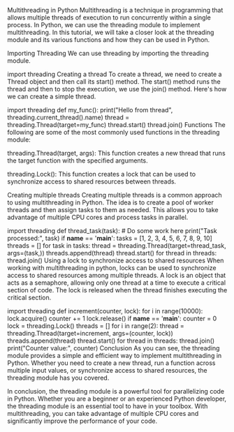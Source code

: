 Multithreading in Python
Multithreading is a technique in programming that allows multiple threads of execution to run concurrently within a single process. In Python, we can use the threading module to implement multithreading. In this tutorial, we will take a closer look at the threading module and its various functions and how they can be used in Python.

Importing Threading
We can use threading by importing the threading module.

import threading
Creating a thread
To create a thread, we need to create a Thread object and then call its start() method. The start() method runs the thread and then to stop the execution, we use the join() method. Here's how we can create a simple thread.

import threading
def my_func():
  print("Hello from thread", threading.current_thread().name)
  thread = threading.Thread(target=my_func)
  thread.start()
  thread.join()
Functions
The following are some of the most commonly used functions in the threading module:

threading.Thread(target, args): This function creates a new thread that runs the target function with the specified arguments.

threading.Lock(): This function creates a lock that can be used to synchronize access to shared resources between threads.

Creating multiple threads
Creating multiple threads is a common approach to using multithreading in Python. The idea is to create a pool of worker threads and then assign tasks to them as needed. This allows you to take advantage of multiple CPU cores and process tasks in parallel.

import threading
def thread_task(task):
    # Do some work here
    print("Task processed:", task)
if __name__ == '__main__':
    tasks = [1, 2, 3, 4, 5, 6, 7, 8, 9, 10]
    threads = []
    for task in tasks:
        thread = threading.Thread(target=thread_task, args=(task,))
        threads.append(thread)
        thread.start()
    for thread in threads:
        thread.join()
Using a lock to synchronize access to shared resources
When working with multithreading in python, locks can be used to synchronize access to shared resources among multiple threads. A lock is an object that acts as a semaphore, allowing only one thread at a time to execute a critical section of code. The lock is released when the thread finishes executing the critical section.

import threading
def increment(counter, lock):
    for i in range(10000):
        lock.acquire()
        counter += 1
        lock.release()
if __name__ == '__main__':
    counter = 0
    lock = threading.Lock()
    threads = []
    for i in range(2):
        thread = threading.Thread(target=increment, args=(counter, lock))
        threads.append(thread)
        thread.start()
    for thread in threads:
        thread.join()
    print("Counter value:", counter)
Conclusion
As you can see, the threading module provides a simple and efficient way to implement multithreading in Python. Whether you need to create a new thread, run a function across multiple input values, or synchronize access to shared resources, the threading module has you covered.

In conclusion, the threading module is a powerful tool for parallelizing code in Python. Whether you are a beginner or an experienced Python developer, the threading module is an essential tool to have in your toolbox. With multithreading, you can take advantage of multiple CPU cores and significantly improve the performance of your code.
